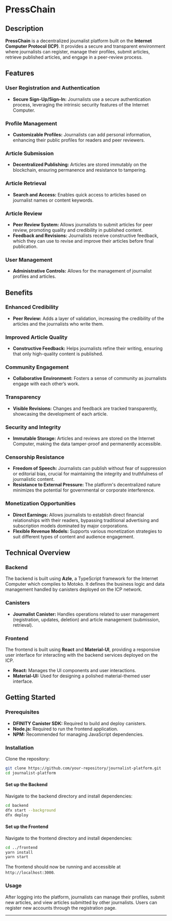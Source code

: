 # PressChain

## Description

**PressChain** is a decentralized journalist platform built on the **Internet Computer Protocol (ICP)**. It provides a secure and transparent environment where journalists can register, manage their profiles, submit articles, retrieve published articles, and engage in a peer-review process.

## Features

### User Registration and Authentication

- **Secure Sign-Up/Sign-In:** Journalists use a secure authentication process, leveraging the intrinsic security features of the Internet Computer.

### Profile Management

- **Customizable Profiles:** Journalists can add personal information, enhancing their public profiles for readers and peer reviewers.

### Article Submission

- **Decentralized Publishing:** Articles are stored immutably on the blockchain, ensuring permanence and resistance to tampering.

### Article Retrieval

- **Search and Access:** Enables quick access to articles based on journalist names or content keywords.

### Article Review

- **Peer Review System:** Allows journalists to submit articles for peer review, promoting quality and credibility in published content.
- **Feedback and Revisions:** Journalists receive constructive feedback, which they can use to revise and improve their articles before final publication.

### User Management

- **Administrative Controls:** Allows for the management of journalist profiles and articles.

## Benefits

### Enhanced Credibility

- **Peer Review:** Adds a layer of validation, increasing the credibility of the articles and the journalists who write them.

### Improved Article Quality

- **Constructive Feedback:** Helps journalists refine their writing, ensuring that only high-quality content is published.

### Community Engagement

- **Collaborative Environment:** Fosters a sense of community as journalists engage with each other’s work.

### Transparency

- **Visible Revisions:** Changes and feedback are tracked transparently, showcasing the development of each article.

### Security and Integrity

- **Immutable Storage:** Articles and reviews are stored on the Internet Computer, making the data tamper-proof and permanently accessible.

### Censorship Resistance

- **Freedom of Speech:** Journalists can publish without fear of suppression or editorial bias, crucial for maintaining the integrity and truthfulness of journalistic content.
- **Resistance to External Pressure:** The platform's decentralized nature minimizes the potential for governmental or corporate interference.

### Monetization Opportunities

- **Direct Earnings:** Allows journalists to establish direct financial relationships with their readers, bypassing traditional advertising and subscription models dominated by major corporations.
- **Flexible Revenue Models:** Supports various monetization strategies to suit different types of content and audience engagement.

## Technical Overview

### Backend

The backend is built using **Azle**, a TypeScript framework for the Internet Computer which compiles to Motoko. It defines the business logic and data management handled by canisters deployed on the ICP network.

### Canisters

- **Journalist Canister:** Handles operations related to user management (registration, updates, deletion) and article management (submission, retrieval).

### Frontend

The frontend is built using **React** and **Material-UI**, providing a responsive user interface for interacting with the backend services deployed on the ICP.

- **React:** Manages the UI components and user interactions.
- **Material-UI:** Used for designing a polished material-themed user interface.

## Getting Started

### Prerequisites

- **DFINITY Canister SDK:** Required to build and deploy canisters.
- **Node.js:** Required to run the frontend application.
- **NPM:** Recommended for managing JavaScript dependencies.

### Installation

Clone the repository:

```bash
git clone https://github.com/your-repository/journalist-platform.git
cd journalist-platform
```

#### Set up the Backend

Navigate to the backend directory and install dependencies:

```bash
cd backend
dfx start --background
dfx deploy
```

#### Set up the Frontend

Navigate to the frontend directory and install dependencies:

```bash
cd ../frontend
yarn install
yarn start
```

The frontend should now be running and accessible at `http://localhost:3000`.

### Usage

After logging into the platform, journalists can manage their profiles, submit new articles, and view articles submitted by other journalists. Users can register new accounts through the registration page.

---
